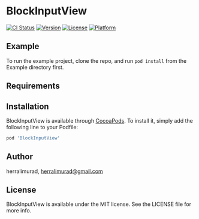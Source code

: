 # BlockInputView

[![CI Status](https://img.shields.io/travis/herralimurad/BlockInputView.svg?style=flat)](https://travis-ci.org/herralimurad/BlockInputView)
[![Version](https://img.shields.io/cocoapods/v/BlockInputView.svg?style=flat)](https://cocoapods.org/pods/BlockInputView)
[![License](https://img.shields.io/cocoapods/l/BlockInputView.svg?style=flat)](https://cocoapods.org/pods/BlockInputView)
[![Platform](https://img.shields.io/cocoapods/p/BlockInputView.svg?style=flat)](https://cocoapods.org/pods/BlockInputView)

## Example

To run the example project, clone the repo, and run `pod install` from the Example directory first.

## Requirements

## Installation

BlockInputView is available through [CocoaPods](https://cocoapods.org). To install
it, simply add the following line to your Podfile:

```ruby
pod 'BlockInputView'
```

## Author

herralimurad, herralimurad@gmail.com

## License

BlockInputView is available under the MIT license. See the LICENSE file for more info.
